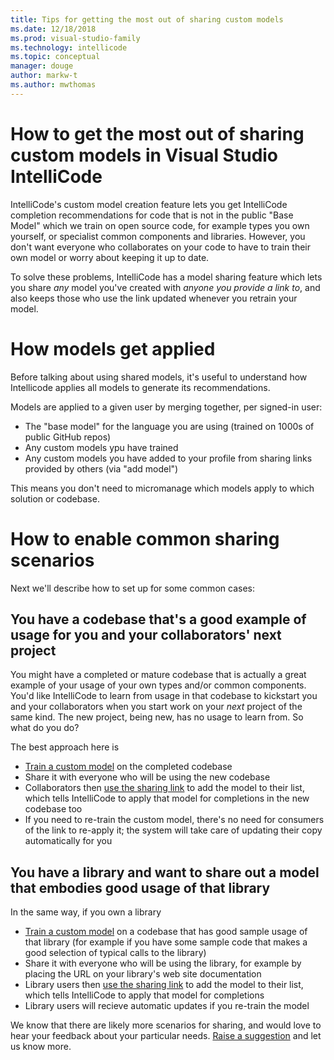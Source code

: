 ```yaml
---
title: Tips for getting the most out of sharing custom models
ms.date: 12/18/2018
ms.prod: visual-studio-family
ms.technology: intellicode
ms.topic: conceptual
manager: douge
author: markw-t
ms.author: mwthomas
---
```

# How to get the most out of sharing custom models in Visual Studio IntelliCode

IntelliCode's custom model creation feature lets you get IntelliCode completion recommendations for code that is not in the public "Base Model" which we train on open source code, for example types you own yourself, or specialist common components and libraries. However, you don't want everyone who collaborates on your code to have to train their own model or worry about keeping it up to date.

To solve these problems, IntelliCode has a model sharing feature which lets you share _any_ model you've created with _anyone you provide a link to_, and also keeps those who use the link updated whenever you retrain your model. 

# How models get applied 
Before talking about using shared models, it's useful to understand how Intellicode applies all models to generate its recommendations. 

Models are applied to a given user by merging together, per signed-in user:

- The "base model" for the language you are using (trained on 1000s of public GitHub repos)
- Any custom models ypu have trained
- Any custom models you have added to your profile from sharing links provided by others (via "add model")

This means you don't need to micromanage which models apply to which solution or codebase.

# How to enable common sharing scenarios
Next we'll describe how to set up for some common cases:

## You have a codebase that's a good example of usage for you and your collaborators' next project
You might have a completed or mature codebase that is actually a great example of your usage of your own types and/or common components. You'd like IntelliCode to learn from usage in that codebase to kickstart you and your collaborators when you start work on your _next_ project of the same kind. The new project, being new, has no usage to learn from. So what do you do?

The best approach here is 
- [Train a custom model](custom-model-faq.md#q-how-do-i-train-a-model) on the completed codebase
- Share it with everyone who will be using the new codebase
- Collaborators then [use the sharing link](custom-model-faq.md#q-how-do-i-use-a-sharing-link-to-see-a-model-that-someone-else-shared-with-me) to add the model to their list, which tells IntelliCode to apply that model for completions in the new codebase too
- If you need to re-train the custom model, there's no need for consumers of the link to re-apply it; the system will take care of updating their copy automatically for you

## You have a library and want to share out a model that embodies good usage of that library
In the same way, if you own a library
- [Train a custom model](custom-model-faq.md#q-how-do-i-train-a-model) on a codebase that has good sample usage of that library (for example if you have some sample code that makes a good selection of typical calls to the library)
- Share it with everyone who will be using the library, for example by placing the URL on your library's web site documentation
- Library users then [use the sharing link](custom-model-faq.md#q-how-do-i-use-a-sharing-link-to-see-a-model-that-someone-else-shared-with-me) to add the model to their list, which tells IntelliCode to apply that model for completions
- Library users will recieve automatic updates if you re-train the model

We know that there are likely more scenarios for sharing, and would love to hear your feedback about your particular needs. [Raise a suggestion](https://aka.ms/vsicissues) and let us know more.
